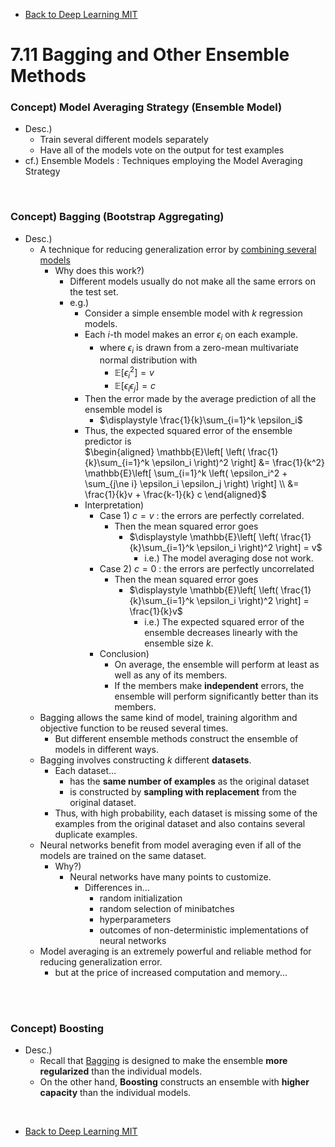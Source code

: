 * [Back to Deep Learning MIT](../../main.md)

# 7.11 Bagging and Other Ensemble Methods

### Concept) Model Averaging Strategy (Ensemble Model)
- Desc.)
  - Train several different models separately
  - Have all of the models vote on the output for test examples
- cf.) Ensemble Models : Techniques employing the Model Averaging Strategy

<br>

### Concept) Bagging (Bootstrap Aggregating)
- Desc.)
  - A technique for reducing generalization error by [combining several models](#concept-model-averaging-strategy-ensemble-model)
    - Why does this work?)
      - Different models usually do not make all the same errors on the test set.
      - e.g.)
        - Consider a simple ensemble model with $`k`$ regression models.
        - Each $`i`$-th model makes an error $`\epsilon_i`$ on each example.
          - where $`\epsilon_i`$ is drawn from a zero-mean multivariate normal distribution with
              - $`\mathbb{E}\left[ \epsilon_i^2 \right] = v`$
              - $`\mathbb{E}\left[ \epsilon_i \epsilon_j \right] = c`$
        - Then the error made by the average prediction of all the ensemble model is
          - $`\displaystyle \frac{1}{k}\sum_{i=1}^k \epsilon_i`$
        - Thus, the expected squared error of the ensemble predictor is   
          $`\begin{aligned}
            \mathbb{E}\left[ \left( \frac{1}{k}\sum_{i=1}^k \epsilon_i \right)^2 \right]
            &= \frac{1}{k^2} \mathbb{E}\left[ \sum_{i=1}^k \left( \epsilon_i^2 + \sum_{j\ne i} \epsilon_i \epsilon_j \right) \right] \\
            &= \frac{1}{k}v + \frac{k-1}{k} c
          \end{aligned}`$
        - Interpretation)
          - Case 1) $`c = v`$ : the errors are perfectly correlated.
            - Then the mean squared error goes
              - $`\displaystyle \mathbb{E}\left[ \left( \frac{1}{k}\sum_{i=1}^k \epsilon_i \right)^2 \right] = v`$
                - i.e.) The model averaging dose not work.
          - Case 2) $`c = 0`$ : the errors are perfectly uncorrelated
            - Then the mean squared error goes
              - $`\displaystyle \mathbb{E}\left[ \left( \frac{1}{k}\sum_{i=1}^k \epsilon_i \right)^2 \right] = \frac{1}{k}v`$
                - i.e.) The expected squared error of the ensemble decreases linearly with the ensemble size $`k`$.
          - Conclusion)
            - On average, the ensemble will perform at least as well as any of its members.
            - If the members make **independent** errors, the ensemble will perform significantly better than its members.
  - Bagging allows the same kind of model, training algorithm and objective function to be reused several times.
    - But different ensemble methods construct the ensemble of models in different ways.
  - Bagging involves constructing $`k`$ different **datasets**.
    - Each dataset...
      - has the **same number of examples** as the original dataset
      - is constructed by **sampling with replacement** from the original dataset.
    - Thus, with high probability, each dataset is missing some of the examples from the original dataset and also contains several duplicate examples.
  - Neural networks benefit from model averaging even if all of the models are trained on the same dataset.
    - Why?)
      - Neural networks have many points to customize.
        - Differences in...
          - random initialization
          - random selection of minibatches
          - hyperparameters
          - outcomes of non-deterministic implementations of neural networks 
  - Model averaging is an extremely powerful and reliable method for reducing generalization error.
    - but at the price of increased computation and memory...

<br><br>

### Concept) Boosting
- Desc.)
  - Recall that [Bagging](#concept-bagging-bootstrap-aggregating) is designed to make the ensemble **more regularized** than the individual models.
  - On the other hand, **Boosting** constructs an ensemble with **higher capacity** than the individual models.


<br>

* [Back to Deep Learning MIT](../../main.md)